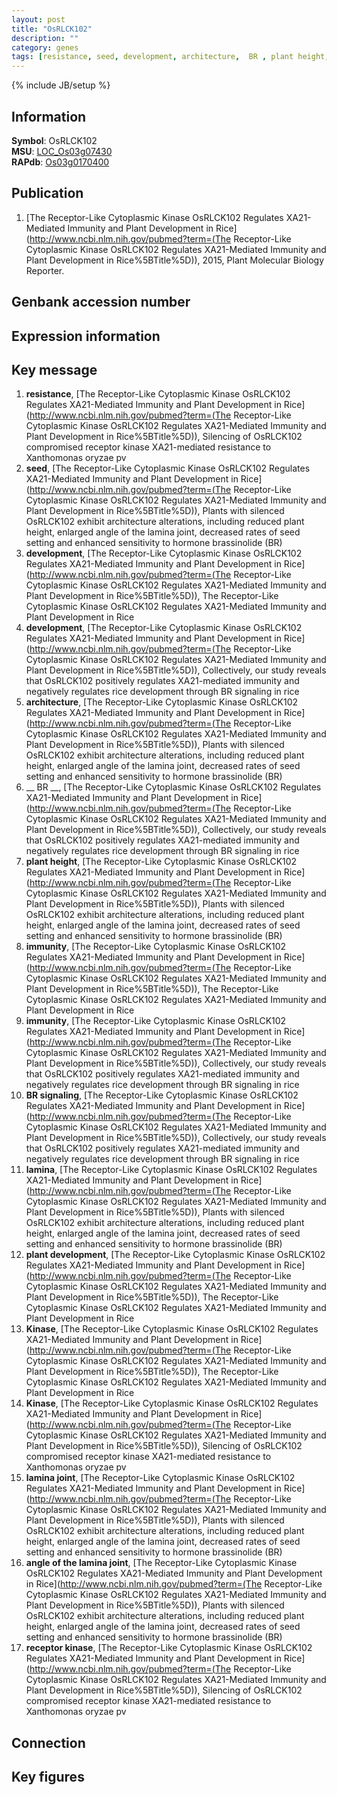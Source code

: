 ```yaml
---
layout: post
title: "OsRLCK102"
description: ""
category: genes
tags: [resistance, seed, development, architecture,  BR , plant height, immunity, BR signaling, lamina, plant development, Kinase, lamina joint, angle of the lamina joint, receptor kinase, Gene]
---
```

{% include JB/setup %}

## Information
__Symbol__: OsRLCK102  
__MSU__: [LOC_Os03g07430](http://rice.plantbiology.msu.edu/cgi-bin/ORF_infopage.cgi?orf=LOC_Os03g07430)  
__RAPdb__: [Os03g0170400](http://rapdb.dna.affrc.go.jp/viewer/gbrowse_details/irgsp1?name=Os03g0170400)  

## Publication
1. [The Receptor-Like Cytoplasmic Kinase OsRLCK102 Regulates XA21-Mediated Immunity and Plant Development in Rice](http://www.ncbi.nlm.nih.gov/pubmed?term=(The Receptor-Like Cytoplasmic Kinase OsRLCK102 Regulates XA21-Mediated Immunity and Plant Development in Rice%5BTitle%5D)), 2015, Plant Molecular Biology Reporter.

## Genbank accession number

## Expression information

## Key message
1. __resistance__, [The Receptor-Like Cytoplasmic Kinase OsRLCK102 Regulates XA21-Mediated Immunity and Plant Development in Rice](http://www.ncbi.nlm.nih.gov/pubmed?term=(The Receptor-Like Cytoplasmic Kinase OsRLCK102 Regulates XA21-Mediated Immunity and Plant Development in Rice%5BTitle%5D)),  Silencing of OsRLCK102 compromised receptor kinase XA21-mediated resistance to Xanthomonas oryzae pv
2. __seed__, [The Receptor-Like Cytoplasmic Kinase OsRLCK102 Regulates XA21-Mediated Immunity and Plant Development in Rice](http://www.ncbi.nlm.nih.gov/pubmed?term=(The Receptor-Like Cytoplasmic Kinase OsRLCK102 Regulates XA21-Mediated Immunity and Plant Development in Rice%5BTitle%5D)),  Plants with silenced OsRLCK102 exhibit architecture alterations, including reduced plant height, enlarged angle of the lamina joint, decreased rates of seed setting and enhanced sensitivity to hormone brassinolide (BR)
3. __development__, [The Receptor-Like Cytoplasmic Kinase OsRLCK102 Regulates XA21-Mediated Immunity and Plant Development in Rice](http://www.ncbi.nlm.nih.gov/pubmed?term=(The Receptor-Like Cytoplasmic Kinase OsRLCK102 Regulates XA21-Mediated Immunity and Plant Development in Rice%5BTitle%5D)), The Receptor-Like Cytoplasmic Kinase OsRLCK102 Regulates XA21-Mediated Immunity and Plant Development in Rice
4. __development__, [The Receptor-Like Cytoplasmic Kinase OsRLCK102 Regulates XA21-Mediated Immunity and Plant Development in Rice](http://www.ncbi.nlm.nih.gov/pubmed?term=(The Receptor-Like Cytoplasmic Kinase OsRLCK102 Regulates XA21-Mediated Immunity and Plant Development in Rice%5BTitle%5D)),  Collectively, our study reveals that OsRLCK102 positively regulates XA21-mediated immunity and negatively regulates rice development through BR signaling in rice
5. __architecture__, [The Receptor-Like Cytoplasmic Kinase OsRLCK102 Regulates XA21-Mediated Immunity and Plant Development in Rice](http://www.ncbi.nlm.nih.gov/pubmed?term=(The Receptor-Like Cytoplasmic Kinase OsRLCK102 Regulates XA21-Mediated Immunity and Plant Development in Rice%5BTitle%5D)),  Plants with silenced OsRLCK102 exhibit architecture alterations, including reduced plant height, enlarged angle of the lamina joint, decreased rates of seed setting and enhanced sensitivity to hormone brassinolide (BR)
6. __ BR __, [The Receptor-Like Cytoplasmic Kinase OsRLCK102 Regulates XA21-Mediated Immunity and Plant Development in Rice](http://www.ncbi.nlm.nih.gov/pubmed?term=(The Receptor-Like Cytoplasmic Kinase OsRLCK102 Regulates XA21-Mediated Immunity and Plant Development in Rice%5BTitle%5D)),  Collectively, our study reveals that OsRLCK102 positively regulates XA21-mediated immunity and negatively regulates rice development through BR signaling in rice
7. __plant height__, [The Receptor-Like Cytoplasmic Kinase OsRLCK102 Regulates XA21-Mediated Immunity and Plant Development in Rice](http://www.ncbi.nlm.nih.gov/pubmed?term=(The Receptor-Like Cytoplasmic Kinase OsRLCK102 Regulates XA21-Mediated Immunity and Plant Development in Rice%5BTitle%5D)),  Plants with silenced OsRLCK102 exhibit architecture alterations, including reduced plant height, enlarged angle of the lamina joint, decreased rates of seed setting and enhanced sensitivity to hormone brassinolide (BR)
8. __immunity__, [The Receptor-Like Cytoplasmic Kinase OsRLCK102 Regulates XA21-Mediated Immunity and Plant Development in Rice](http://www.ncbi.nlm.nih.gov/pubmed?term=(The Receptor-Like Cytoplasmic Kinase OsRLCK102 Regulates XA21-Mediated Immunity and Plant Development in Rice%5BTitle%5D)), The Receptor-Like Cytoplasmic Kinase OsRLCK102 Regulates XA21-Mediated Immunity and Plant Development in Rice
9. __immunity__, [The Receptor-Like Cytoplasmic Kinase OsRLCK102 Regulates XA21-Mediated Immunity and Plant Development in Rice](http://www.ncbi.nlm.nih.gov/pubmed?term=(The Receptor-Like Cytoplasmic Kinase OsRLCK102 Regulates XA21-Mediated Immunity and Plant Development in Rice%5BTitle%5D)),  Collectively, our study reveals that OsRLCK102 positively regulates XA21-mediated immunity and negatively regulates rice development through BR signaling in rice
10. __BR signaling__, [The Receptor-Like Cytoplasmic Kinase OsRLCK102 Regulates XA21-Mediated Immunity and Plant Development in Rice](http://www.ncbi.nlm.nih.gov/pubmed?term=(The Receptor-Like Cytoplasmic Kinase OsRLCK102 Regulates XA21-Mediated Immunity and Plant Development in Rice%5BTitle%5D)),  Collectively, our study reveals that OsRLCK102 positively regulates XA21-mediated immunity and negatively regulates rice development through BR signaling in rice
11. __lamina__, [The Receptor-Like Cytoplasmic Kinase OsRLCK102 Regulates XA21-Mediated Immunity and Plant Development in Rice](http://www.ncbi.nlm.nih.gov/pubmed?term=(The Receptor-Like Cytoplasmic Kinase OsRLCK102 Regulates XA21-Mediated Immunity and Plant Development in Rice%5BTitle%5D)),  Plants with silenced OsRLCK102 exhibit architecture alterations, including reduced plant height, enlarged angle of the lamina joint, decreased rates of seed setting and enhanced sensitivity to hormone brassinolide (BR)
12. __plant development__, [The Receptor-Like Cytoplasmic Kinase OsRLCK102 Regulates XA21-Mediated Immunity and Plant Development in Rice](http://www.ncbi.nlm.nih.gov/pubmed?term=(The Receptor-Like Cytoplasmic Kinase OsRLCK102 Regulates XA21-Mediated Immunity and Plant Development in Rice%5BTitle%5D)), The Receptor-Like Cytoplasmic Kinase OsRLCK102 Regulates XA21-Mediated Immunity and Plant Development in Rice
13. __Kinase__, [The Receptor-Like Cytoplasmic Kinase OsRLCK102 Regulates XA21-Mediated Immunity and Plant Development in Rice](http://www.ncbi.nlm.nih.gov/pubmed?term=(The Receptor-Like Cytoplasmic Kinase OsRLCK102 Regulates XA21-Mediated Immunity and Plant Development in Rice%5BTitle%5D)), The Receptor-Like Cytoplasmic Kinase OsRLCK102 Regulates XA21-Mediated Immunity and Plant Development in Rice
14. __Kinase__, [The Receptor-Like Cytoplasmic Kinase OsRLCK102 Regulates XA21-Mediated Immunity and Plant Development in Rice](http://www.ncbi.nlm.nih.gov/pubmed?term=(The Receptor-Like Cytoplasmic Kinase OsRLCK102 Regulates XA21-Mediated Immunity and Plant Development in Rice%5BTitle%5D)),  Silencing of OsRLCK102 compromised receptor kinase XA21-mediated resistance to Xanthomonas oryzae pv
15. __lamina joint__, [The Receptor-Like Cytoplasmic Kinase OsRLCK102 Regulates XA21-Mediated Immunity and Plant Development in Rice](http://www.ncbi.nlm.nih.gov/pubmed?term=(The Receptor-Like Cytoplasmic Kinase OsRLCK102 Regulates XA21-Mediated Immunity and Plant Development in Rice%5BTitle%5D)),  Plants with silenced OsRLCK102 exhibit architecture alterations, including reduced plant height, enlarged angle of the lamina joint, decreased rates of seed setting and enhanced sensitivity to hormone brassinolide (BR)
16. __angle of the lamina joint__, [The Receptor-Like Cytoplasmic Kinase OsRLCK102 Regulates XA21-Mediated Immunity and Plant Development in Rice](http://www.ncbi.nlm.nih.gov/pubmed?term=(The Receptor-Like Cytoplasmic Kinase OsRLCK102 Regulates XA21-Mediated Immunity and Plant Development in Rice%5BTitle%5D)),  Plants with silenced OsRLCK102 exhibit architecture alterations, including reduced plant height, enlarged angle of the lamina joint, decreased rates of seed setting and enhanced sensitivity to hormone brassinolide (BR)
17. __receptor kinase__, [The Receptor-Like Cytoplasmic Kinase OsRLCK102 Regulates XA21-Mediated Immunity and Plant Development in Rice](http://www.ncbi.nlm.nih.gov/pubmed?term=(The Receptor-Like Cytoplasmic Kinase OsRLCK102 Regulates XA21-Mediated Immunity and Plant Development in Rice%5BTitle%5D)),  Silencing of OsRLCK102 compromised receptor kinase XA21-mediated resistance to Xanthomonas oryzae pv

## Connection

## Key figures


